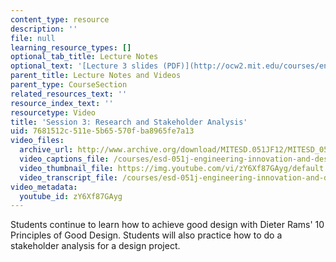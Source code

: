 ```yaml
---
content_type: resource
description: ''
file: null
learning_resource_types: []
optional_tab_title: Lecture Notes
optional_text: '[Lecture 3 slides (PDF)](http://ocw2.mit.edu/courses/engineering-systems-division/esd-051j-engineering-innovation-and-design-fall-2012/lecture-notes-and-videos/MITESD_051JF12_Lec03.pdf)'
parent_title: Lecture Notes and Videos
parent_type: CourseSection
related_resources_text: ''
resource_index_text: ''
resourcetype: Video
title: 'Session 3: Research and Stakeholder Analysis'
uid: 7681512c-511e-5b65-570f-ba8965fe7a13
video_files:
  archive_url: http://www.archive.org/download/MITESD.051JF12/MITESD_051JF12_lec03_300k.mp4
  video_captions_file: /courses/esd-051j-engineering-innovation-and-design-fall-2012/f1dd74c20dfb5b5790b10e9beb637512_zY6Xf87GAyg.vtt
  video_thumbnail_file: https://img.youtube.com/vi/zY6Xf87GAyg/default.jpg
  video_transcript_file: /courses/esd-051j-engineering-innovation-and-design-fall-2012/609f9b6d1dec42d8197cdc97b5546489_zY6Xf87GAyg.pdf
video_metadata:
  youtube_id: zY6Xf87GAyg
---
```


Students continue to learn how to achieve good design with Dieter Rams' 10 Principles of Good Design. Students will also practice how to do a stakeholder analysis for a design project.
